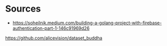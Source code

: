 # Sources

- https://soheilnik.medium.com/building-a-golang-project-with-firebase-authentication-part-1-146c91969d26

https://github.com/alicevision/dataset_buddha

